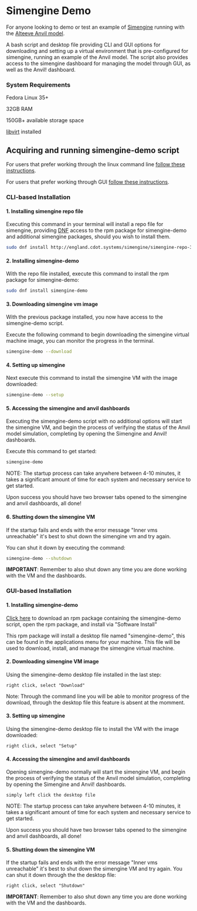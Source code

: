 # Simengine Demo


For anyone looking to demo or test an example of [Simengine](https://github.com/Alteeve/simengine) running with the [Alteeve Anvil model](https://simengine.readthedocs.io/en/latest/Anvil%20Model/).

A bash script and desktop file providing CLI and GUI options for downloading and setting up a virtual environment that is pre-configured for simengine, running an example of the Anvil model. The script also provides access to the simengine dashboard for managing the model through GUI, as well as the Anvil! dashboard.

### System Requirements

Fedora Linux 35+

32GB RAM

150GB+ available storage space

[libvirt](https://libvirt.org/) installed

## Acquiring and running simengine-demo script

For users that prefer working through the linux command line [follow these instructions](#CLI-based-Installation).

For users that prefer working through GUI [follow these instructions](#GUI-based-Installation).


### CLI-based Installation


#### 1. Installing simengine repo file

Executing this command in your terminal will install a repo file for simengine, providing [DNF](https://docs.fedoraproject.org/en-US/quick-docs/dnf/) access to the rpm package for simengine-demo and additional simengine packages, should you wish to install them.

```bash
sudo dnf install http://england.cdot.systems/simengine/simengine-repo-3.42-1.fc35.noarch.rpm
```

#### 2. Installing simengine-demo

With the repo file installed, execute this command to install the rpm package for simengine-demo:

```bash
sudo dnf install simengine-demo
```

#### 3. Downloading simengine vm image

With the previous package installed, you now have access to the simengine-demo script.

Execute the following command to begin downloading the simengine virtual machine image, you can monitor the progress in the terminal.

```bash
simengine-demo --download
```

#### 4. Setting up simengine

Next execute this command to install the simengine VM with the image downloaded:

```bash
simengine-demo --setup
```

#### 5. Accessing the simengine and anvil dashboards

Executing the simengine-demo script with no additional options will start the simengine VM, and begin the process of verifying the status of the Anvil model simulation, completing by opening the Simengine and Anvil! dashboards.

Execute this command to get started:

```bash
simengine-demo
```

NOTE: The startup process can take anywhere between 4-10 minutes, it takes a significant amount of time for each system and necessary service to get started.

Upon success you should have two browser tabs opened to the simengine and anvil dashboards, all done!

#### 6. Shutting down the simengine VM

If the startup fails and ends with the error message "Inner vms unreachable" it's best to shut down the simengine vm and try again.

You can shut it down by executing the command:

```bash
simengine-demo --shutdown
```

**IMPORTANT**: Remember to also shut down any time you are done working with the VM and the dashboards.

### GUI-based Installation

#### 1. Installing simengine-demo

[Click here](http://england.cdot.systems/simengine/simengine-demo-3.42-1.fc36.noarch.rpm) to download an rpm package containing the simengine-demo script, open the rpm package, and install via "Software Install"

This rpm package will install a desktop file named "simengine-demo", this can be found in the applications menu for your machine. This file will be used to download, install, and manage the simengine virtual machine.

#### 2. Downloading simengine VM image

Using the simengine-demo desktop file installed in the last step:

```
right click, select "Download"
```

Note: Through the command line you will be able to monitor progress of the download, through the desktop file this feature is absent at the momment.

#### 3. Setting up simengine

Using the simengine-demo desktop file to install the VM with the image downloaded:

```
right click, select "Setup"
```

#### 4. Accessing the simengine and anvil dashboards

Opening simengine-demo normally will start the simengine VM, and begin the process of verifying the status of the Anvil model simulation, completing by opening the Simengine and Anvil! dashboards.

```
simply left click the desktop file
```
NOTE: The startup process can take anywhere between 4-10 minutes, it takes a significant amount of time for each system and necessary service to get started.

Upon success you should have two browser tabs opened to the simengine and anvil dashboards, all done!

#### 5. Shutting down the simengine VM

If the startup fails and ends with the error message "Inner vms unreachable" it's best to shut down the simengine VM and try again. You can shut it down through the the desktop file: 
```
right click, select "Shutdown"
```
**IMPORTANT**: Remember to also shut down any time you are done working with the VM and the dashboards.